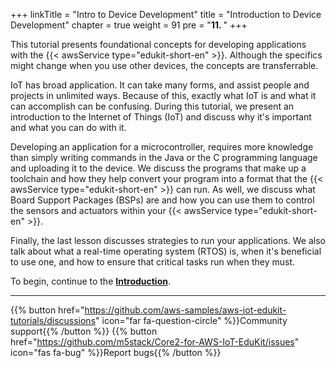 +++
linkTitle = "Intro to Device Development" 
title = "Introduction to Device Development"
chapter = true
weight = 91
pre = "<b>11. </b>"
+++


This tutorial presents foundational concepts for developing applications with the {{< awsService type="edukit-short-en" >}}. Although the specifics might change when you use other devices, the concepts are transferrable.

IoT has broad application. It can take many forms, and assist people and projects in unlimited ways. Because of this, exactly what IoT is and what it can accomplish can be confusing. During this tutorial, we present an introduction to the Internet of Things (IoT) and discuss why it's important and what you can do with it.

Developing an application for a microcontroller, requires more knowledge than simply writing commands in the Java or the C programming language and uploading it to the device. We discuss the programs that make up a toolchain and how they help convert your program into a format that the {{< awsService type="edukit-short-en" >}} can run. As well, we discuss what Board Support Packages (BSPs) are and how you can use them to control the sensors and actuators within your {{< awsService type="edukit-short-en" >}}.

Finally, the last lesson discusses strategies to run your applications. We also talk about what a real-time operating system (RTOS) is, when it's beneficial to use one, and how to ensure that critical tasks run when they must.


To begin, continue to the [**Introduction**](intro-to-device-dev/a-introduction.html).







---
{{% button href="https://github.com/aws-samples/aws-iot-edukit-tutorials/discussions" icon="far fa-question-circle" %}}Community support{{% /button %}} {{% button href="https://github.com/m5stack/Core2-for-AWS-IoT-EduKit/issues" icon="fas fa-bug" %}}Report bugs{{% /button %}}